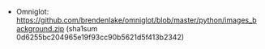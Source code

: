 * Omniglot: https://github.com/brendenlake/omniglot/blob/master/python/images_background.zip (sha1sum 0d6255bc204965e19f93cc90b5621d5f413b2342)